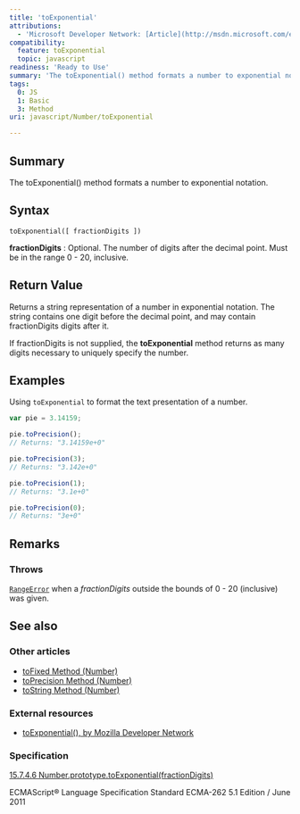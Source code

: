 ```yaml
---
title: 'toExponential'
attributions:
  - 'Microsoft Developer Network: [Article](http://msdn.microsoft.com/en-us/library/ie/023xd959(v=vs.94).aspx)'
compatibility:
  feature: toExponential
  topic: javascript
readiness: 'Ready to Use'
summary: 'The toExponential() method formats a number to exponential notation.'
tags:
  0: JS
  1: Basic
  3: Method
uri: javascript/Number/toExponential

---
```

## Summary

The toExponential() method formats a number to exponential notation.

## Syntax

    toExponential([ fractionDigits ])

**fractionDigits**
:   Optional. The number of digits after the decimal point. Must be in the range 0 - 20, inclusive.

## Return Value

Returns a string representation of a number in exponential notation. The string contains one digit before the decimal point, and may contain fractionDigits digits after it.

If fractionDigits is not supplied, the **toExponential** method returns as many digits necessary to uniquely specify the number.

## Examples

Using `toExponential` to format the text presentation of a number.

``` js
var pie = 3.14159;

pie.toPrecision();
// Returns: "3.14159e+0"

pie.toPrecision(3);
// Returns: "3.142e+0"

pie.toPrecision(1);
// Returns: "3.1e+0"

pie.toPrecision(0);
// Returns: "3e+0"
```

## Remarks

### Throws

[`RangeError`](/javascript/Error) when a *fractionDigits* outside the bounds of 0 - 20 (inclusive) was given.

## See also

### Other articles

-   [toFixed Method (Number)](/javascript/Number/toFixed)
-   [toPrecision Method (Number)](/javascript/Number/toPrecision)
-   [toString Method (Number)](/javascript/Number/toString)

### External resources

-   [toExponential(), by Mozilla Developer Network](https://developer.mozilla.org/en-US/docs/Web/JavaScript/Reference/Global_Objects/Number/toExponential)

### Specification

[15.7.4.6 Number.prototype.toExponential(fractionDigits)](http://www.ecma-international.org/ecma-262/5.1/#sec-15.7.4.6)

ECMAScript® Language Specification Standard ECMA-262 5.1 Edition / June 2011

